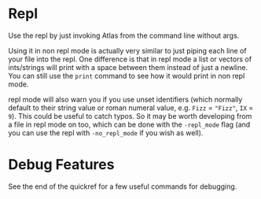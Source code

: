 # Repl
Use the repl by just invoking Atlas from the command line without args.

Using it in non repl mode is actually very similar to just piping each line of your file into the repl. One difference is that in repl mode a list or vectors of ints/strings will print with a space between them instead of just a newline. You can still use the `print` command to see how it would print in non repl mode.

repl mode will also warn you if you use unset identifiers (which normally default to their string value or roman numeral value, e.g. `Fizz` = `"Fizz"`, `IX` = `9`). This could be useful to catch typos. So it may be worth developing from a file in repl mode on too, which can be done with the `-repl_mode` flag (and you can use the repl with `-no_repl_mode` if you wish as well).

# Debug Features

See the end of the quickref for a few useful commands for debugging.

